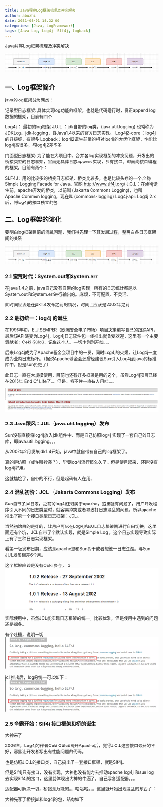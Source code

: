 ```yaml
---
title: Java程序Log框架梳理及冲突解决
author: abuzhi
date: 2021-08-01 18:32:00
categories: [Java, LogFramework]
tags: [Java Log, Log4j, Slf4j, logback]
---
```


Java程序Log框架梳理及冲突解决

![](/images/2021-08-01/image2021-3-10_18_52_25.png)

## 一、Log框架简介

java的log框架分为两类：

记录型日志框架: 具体实现log功能的框架，也就是代码运行时，真正append log数据的框架，目前有四个

Log4j  ： 最初的log框架
J.U.L ：jdk自带的log类，(java.util.logging) 也常称为JDKLog、jdk-logging，自Java1.4以来的官方日志实现。
Log4j2-core ：log4j的升级版，有很多
Logback：log4j2诞生前做的相对log4j的大优化框架，性能比log4j高很多，与log4j2差不多


门面型日志框架:  为了能在大项目中，合并各log实现框架的冲突问题，开发出的桥接类型的日志框架，里面无具体日志append实现，只有接口。即面向接口编程的框架，目前有两个：

SLF4J：用的比较多的桥接日志框架，桥类比较多，也是比较头疼的一个,全称Simple Logging Facade for Java。官网 http://www.slf4j.org/
J.C.L：在slf4j诞生前，apache开发的桥类，以前叫 (Jakarta Commons Logging)，也叫 Apache Common logging，现在叫 (commons-logging)
Log4j-api: Log4j 2.x 后，将log4j的接口独立的包

## 二、Log框架的演化

要明白log框架目前的混乱问题，我们得先理一下其发展过程，整明白各日志框架间的关系

![](/images/2021-08-01/image2021-3-10_18_52_25.png)

### 2.1 蛮荒时代：System.out和System.err

在java 1.4之前，java自己没有自带的log实现，所有的日志统计都是以System.out和System.err进行输出的。麻烦，不可配置，不灵活。

此时间应该是在jdk1.4发布之前的情况，时间上应该是2002年之前

### 2.2 最初统一：log4j 的诞生

在1996年初，E.U.SEMPER（欧洲安全电子市场）项目决定编写自己的跟踪API，最后该API演变为Log4j，Log4j日志软件包一经推出就备受欢迎，这里有一个主要贡献者：Ceki Gülcü，记住这个人，一切才刚刚开始。。。

后来Log4j成为了Apache基金会项目中的一员，同时Log4j的火爆，让Log4j一度成为业内日志标杆。（据说Apache基金会还曾经建议Sun引入Log4j到java的标准库中，但是sun拒绝了）

此日志一直在大规模使用，目前也还有好多框架是用的这个，虽然Log4j项目已经在2015年 End Of Life了。。但是，挡不住一直有人用哇。。。

![](/images/2021-08-01/image2021-3-10_18_27_25.png) 

### 2.3 Java跟风：JUL（java.util.logging）发布

Sun没有直接将log4j放入jdk组件中，而是自己仿照log4j 实现了一套自己的日志库，即java.util.logging。。。

从2002年2月发布jdk1.4开始，java中就自带有自己的log框架了。

真的是仿照（或许叫抄袭？），毕竟log4j流行那么久了。但是使用起来，还是没有log4j好用。

这就尴尬了，自带的不行，但是起码有人在用。

### 2.4 混乱初阶：JCL （Jakarta Commons Logging）发布

Sun自带了jul日志，之前的log4j还归属于apache，这里就有问题了，用户开发程序引入不同的日志类型时，就容易冲突或者导致打日志混乱的问题。所以apache推出了第一个接口类型日志框架：JCL。

当然初始目的是好的，让用户可以在Log4j和JUL日志框架间进行自由切换。这里面还有个坑，JCL自带了个默认实现，就是Simple Log ，这个日志实现导致实际上有了三种日志实现框架。

看第一版发布日期，应该是apache想和Sun对干或者想统一日志江湖。与Sun JUL发布相差6个月。

这个框架应该是没有Ceki 参与，
S
![](/images/2021-08-01/image2021-3-10_18_15_39.png) 

实际使用中，虽然JCL能实现日志框架的统一，比较优雅，但是使用中遇到的问题还是很多。

有个吐槽，说明一切
![](/images/2021-08-01/image2021-3-10_18_24_3.png) 

jcl 推出后，log的统一可以如下：
![](/images/2021-08-01/image2021-3-10_18_24_3.png) 

### 2.5 争霸开始：Slf4j 接口框架和桥的诞生

大神来了

2006年，Log4j的作者Ceki Gülcü离开Apache后，觉得J.C.L这套接口设计的不好，容易让开发者写出有性能问题的代码。

也是仿照J.C.L的接口类，自己搞出了一套接口框架，就是Slf4j。

但是Slf4j只有接口，没有实现，大神也没有能力去推动apache log4j 和sun log 去实现Slf4j的接口，这里就体现出大神的牛逼了，自己写各适配器。。。

适配器可解决一切，桥接是万能的。。哈哈哈。。。这里就开始出现混乱的东西了：

大神先写了桥接jul和log4j的包，结构如下
